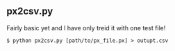 px2csv.py
----------------------------------------------------------------------
Fairly basic yet and I have only treid it with one test file!

    $ python px2csv.py [path/to/px_file.px] > outupt.csv
